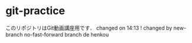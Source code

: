 # git-practice
このリポジトリはGit動画講座用です．
changed on 14:13 !
changed by new-branch
no-fast-forward branch de henkou

